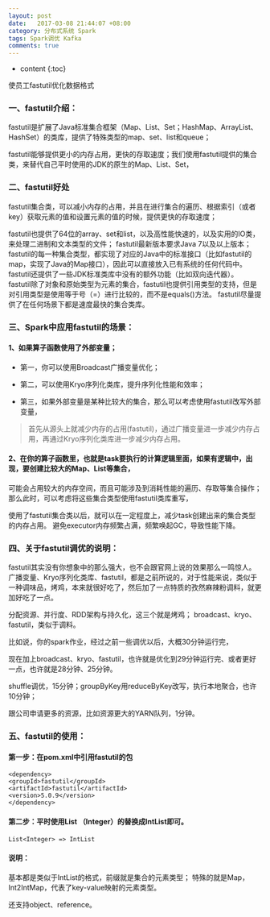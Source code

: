 ```yaml
---
layout: post
date:   2017-03-08 21:44:07 +08:00
category: 分布式系统 Spark
tags: Spark调优 Kafka
comments: true
---
```

* content
{:toc}

使员工fastutil优化数据格式




### 一、fastutil介绍：

fastutil是扩展了Java标准集合框架（Map、List、Set；HashMap、ArrayList、HashSet）的类库，提供了特殊类型的map、set、list和queue；

fastutil能够提供更小的内存占用，更快的存取速度；我们使用fastutil提供的集合类，来替代自己平时使用的JDK的原生的Map、List、Set，

### 二、fastutil好处
fastutil集合类，可以减小内存的占用，并且在进行集合的遍历、根据索引（或者key）获取元素的值和设置元素的值的时候，提供更快的存取速度；

fastutil也提供了64位的array、set和list，以及高性能快速的，以及实用的IO类，来处理二进制和文本类型的文件；
fastutil最新版本要求Java 7以及以上版本；
fastutil的每一种集合类型，都实现了对应的Java中的标准接口（比如fastutil的map，实现了Java的Map接口），因此可以直接放入已有系统的任何代码中。
fastutil还提供了一些JDK标准类库中没有的额外功能（比如双向迭代器）。
fastutil除了对象和原始类型为元素的集合，fastutil也提供引用类型的支持，但是对引用类型是使用等于号（=）进行比较的，而不是equals()方法。
fastutil尽量提供了在任何场景下都是速度最快的集合类库。




### 三、Spark中应用fastutil的场景：

#### 1、如果算子函数使用了外部变量；

- 第一，你可以使用Broadcast广播变量优化；

- 第二，可以使用Kryo序列化类库，提升序列化性能和效率；

- 第三，如果外部变量是某种比较大的集合，那么可以考虑使用fastutil改写外部变量，


> 首先从源头上就减少内存的占用(fastutil)，通过广播变量进一步减少内存占用，再通过Kryo序列化类库进一步减少内存占用。


#### 2、在你的算子函数里，也就是task要执行的计算逻辑里面，如果有逻辑中，出现，要创建比较大的Map、List等集合，
可能会占用较大的内存空间，而且可能涉及到消耗性能的遍历、存取等集合操作；
那么此时，可以考虑将这些集合类型使用fastutil类库重写，

使用了fastutil集合类以后，就可以在一定程度上，减少task创建出来的集合类型的内存占用。
避免executor内存频繁占满，频繁唤起GC，导致性能下降。

### 四、关于fastutil调优的说明：

fastutil其实没有你想象中的那么强大，也不会跟官网上说的效果那么一鸣惊人。广播变量、Kryo序列化类库、fastutil，都是之前所说的，对于性能来说，类似于一种调味品，烤鸡，本来就很好吃了，然后加了一点特质的孜然麻辣粉调料，就更加好吃了一点。

分配资源、并行度、RDD架构与持久化，这三个就是烤鸡；
broadcast、kryo、fastutil，类似于调料。


比如说，你的spark作业，经过之前一些调优以后，大概30分钟运行完，

现在加上broadcast、kryo、fastutil，也许就是优化到29分钟运行完、或者更好一点，也许就是28分钟、25分钟。

shuffle调优，15分钟；groupByKey用reduceByKey改写，执行本地聚合，也许10分钟；

跟公司申请更多的资源，比如资源更大的YARN队列，1分钟。


### 五、fastutil的使用：


#### 第一步：在pom.xml中引用fastutil的包

```
<dependency>
<groupId>fastutil</groupId>
<artifactId>fastutil</artifactId>
<version>5.0.9</version>
</dependency>
```

#### 第二步：平时使用List （Integer）的替换成IntList即可。

```
List<Integer> => IntList
```

#### 说明：
基本都是类似于IntList的格式，前缀就是集合的元素类型；
特殊的就是Map，Int2IntMap，代表了key-value映射的元素类型。

还支持object、reference。